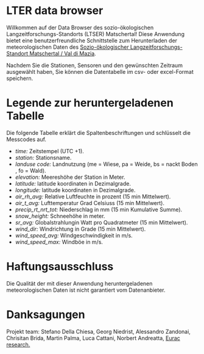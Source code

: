 # LTER data browser

Willkommen auf der Data Browser des sozio-ökologischen Langzeitforschungs-Standorts (LTSER) Matschertal!
Diese Anwendung bietet eine benutzerfreundliche Schnittstelle zum Herunterladen der meteorologischen Daten des [Sozio-ökologischer
Langzeitforschungs-Standort Matschertal / Val di Mazia](http://lter.eurac.edu/de/).

Nachdem Sie die Stationen, Sensoren und den gewünschten Zeitraum ausgewählt haben, Sie können die Datentabelle im csv- oder excel-Format speichern.

# Legende zur heruntergeladenen Tabelle

Die folgende Tabelle erklärt die Spaltenbeschriftungen und schlüsselt die Messcodes auf.

* *time:* Zeitstempel (UTC +1).
* *station:* Stationsname.
* *landuse code:* Landnutzung (me = Wiese, pa = Weide, bs = nackt Boden , fo = Wald).
* *elevation:* Meereshöhe der Station in Meter.
* *latitude:* latitude koordinaten in Dezimalgrade.
* *longitude:* latitude koordinaten in Dezimalgrade.
* *air_rh_avg:* Relative Luftfeuchte in prozent (15 min Mittelwert).
* *air_t_avg:* Lufttemperatur Grad Celsiuss (15 min Mittelwert).
* *precip_rt_nrt_tot:* Niederschlag in mm (15 min Kumulative Summe).
* *snow_height:* Schneehöhe in meter.
* *sr_avg:* Globalstrahlungin Watt pro Quadratmeter (15 min Mittelwert).
* *wind_dir:* Windrichtung in Grade (15 min Mittelwert).
* *wind_speed_avg:* Windgeschwindigkeit in m/s.
* *wind_speed_max:* Windböe in m/s.


# Haftungsausschluss

Die Qualität der mit dieser Anwendung heruntergeladenen meteorologischen Daten ist nicht garantiert vom Datenanbieter.

# Danksagungen

Projekt team: Stefano Della Chiesa, Georg Niedrist, Alessandro Zandonai, Chrisitan Brida, Martin Palma, Luca Cattani, Norbert Andreatta, [Eurac research.](http://www.eurac.edu/en/Pages/default.aspx)
